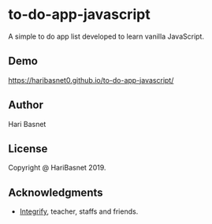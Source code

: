 # to-do-app-javascript

A simple to do app list developed to learn vanilla JavaScript.

## Demo

https://haribasnet0.github.io/to-do-app-javascript/

## Author

Hari Basnet

## License

Copyright @ HariBasnet 2019.

## Acknowledgments

- [Integrify](https://github.com/Integrify-Finland), teacher, staffs and friends.
